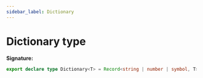 ```yaml
---
sidebar_label: Dictionary
---
```

# Dictionary type

**Signature:**

```typescript
export declare type Dictionary<T> = Record<string | number | symbol, T>;
```
